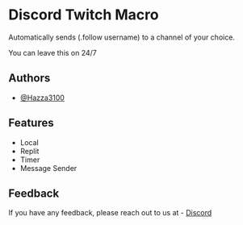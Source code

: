
# Discord Twitch Macro

Automatically sends (.follow username) to a channel of your choice.

You can leave this on 24/7
## Authors

- [@Hazza3100](https://www.github.com/Hazza3100)


## Features

- Local
- Replit
- Timer
- Message Sender


## Feedback

If you have any feedback, please reach out to us at - [Discord](https://discord.gg/phts)
